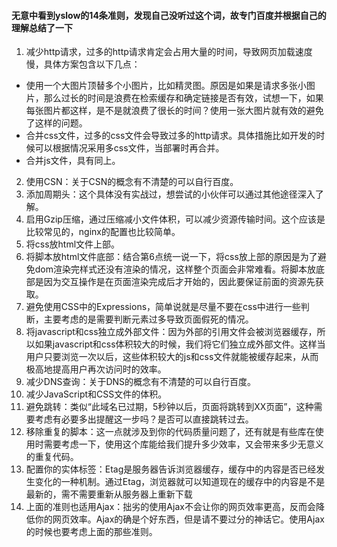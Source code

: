 #### 无意中看到yslow的14条准则，发现自己没听过这个词，故专门百度并根据自己的理解总结了一下
1. 减少http请求，过多的http请求肯定会占用大量的时间，导致网页加载速度慢，具体方案包含以下几点：
- 使用一个大图片顶替多个小图片，比如精灵图。原因是如果是请求多张小图片，那么过长的时间是浪费在检索缓存和确定链接是否有效，试想一下，如果每张图片都这样，是不是就浪费了很长的时间？使用一张大图片就有效的避免了这样的问题。
- 合并css文件，过多的css文件会导致过多的http请求。具体措施比如开发的时候可以根据情况采用多css文件，当部署时再合并。
- 合并js文件，具有同上。
2. 使用CSN：关于CSN的概念有不清楚的可以自行百度。
3. 添加周期头：这个具体没有实战过，想尝试的小伙伴可以通过其他途径深入了解。
4. 启用Gzip压缩，通过压缩减小文件体积，可以减少资源传输时间。这个应该是比较常见的，nginx的配置也比较简单。
5. 将css放html文件上部。
6. 将脚本放html文件底部：结合第6点统一说一下，将css放上部的原因是为了避免dom渲染完样式还没有渲染的情况，这样整个页面会非常难看。将脚本放底部是因为交互操作是在页面渲染完成后才开始的，因此要保证前面的资源先获取。
7. 避免使用CSS中的Expressions，简单说就是尽量不要在css中进行一些判断，主要考虑的是需要判断元素过多导致页面假死的情况。
8. 将javascript和css独立成外部文件：因为外部的引用文件会被浏览器缓存，所以如果javascript和css体积较大的时候，我们将它们独立成外部文件。这样当用户只要浏览一次以后，这些体积较大的js和css文件就能被缓存起来，从而极高地提高用户再次访问时的效率。
9. 减少DNS查询：关于DNS的概念有不清楚的可以自行百度。
10. 减少JavaScript和CSS文件的体积。
11. 避免跳转：类似“此域名已过期，5秒钟以后，页面将跳转到XX页面”，这种需要考虑有必要多出提醒这一步吗？是否可以直接跳转过去。
12. 移除重复的脚本：这一点就涉及到你的代码质量问题了，还有就是有些库在使用时需要考虑一下，使用这个库能给我们提升多少效率，又会带来多少无意义的重复代码。
13. 配置你的实体标签：Etag是服务器告诉浏览器缓存，缓存中的内容是否已经发生变化的一种机制。通过Etag，浏览器就可以知道现在的缓存中的内容是不是最新的，需不需要重新从服务器上重新下载
14. 上面的准则也适用Ajax：拙劣的使用Ajax不会让你的网页效率更高，反而会降低你的网页效率。Ajax的确是个好东西，但是请不要过分的神话它。使用Ajax的时候也要考虑上面的那些准则。

